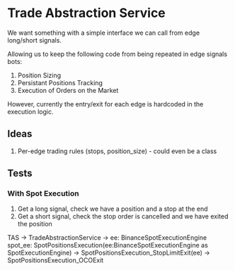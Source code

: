 # Trade Abstraction Service

We want something with a simple interface we can call from edge long/short signals.

Allowing us to keep the following code from being repeated in edge signals bots:
1. Position Sizing
1. Persistant Positions Tracking
1. Execution of Orders on the Market

However, currently the entry/exit for each edge is hardcoded in the execution logic.


## Ideas

1. Per-edge trading rules (stops, position_size) - could even be a class

## Tests

### With Spot Execution

1. Get a long signal, check we have a position and a stop at the end
1. Get a short signal, check the stop order is cancelled and we have exited the position



TAS -> TradeAbstractionService ->
  ee: BinanceSpotExecutionEngine
  spot_ee: SpotPositionsExecution(ee:BinanceSpotExecutionEngine as SpotExecutionEngine)
    -> SpotPositionsExecution_StopLimitExit(ee)
    -> SpotPositionsExecution_OCOExit
